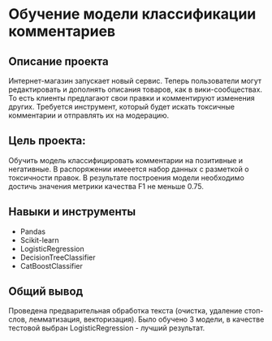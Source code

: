 # Обучение модели классификации комментариев
## Описание проекта
Интернет-магазин запускает новый сервис. Теперь пользователи могут редактировать и дополнять описания товаров, как в вики-сообществах. То есть клиенты предлагают свои правки и комментируют изменения других. Требуется инструмент, который будет искать токсичные комментарии и отправлять их на модерацию.
## Цель проекта:
Обучить модель классифицировать комментарии на позитивные и негативные.
В распоряжении имееется набор данных с разметкой о токсичности правок.
В результате построения модели необходимо достичь значения метрики качества F1 не меньше 0.75.

## Навыки и инструменты
- Pandas
- Scikit-learn
- LogisticRegression
- DecisionTreeClassifier
- CatBoostClassifier

## Общий вывод
Проведена предварительная обработка текста (очистка, удаление стоп-слов, лемматизация, векторизация). Было обучено 3 модели, в качестве тестовой выбран LogisticRegression - лучший результат.
